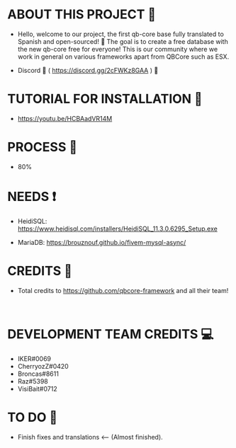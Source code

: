 # ABOUT THIS PROJECT 👀
- Hello, welcome to our project, the first qb-core base fully translated to Spanish and open-sourced! 👥
The goal is to create a free database with the new qb-core free for everyone!
This is our community where we work in general on various frameworks apart from QBCore such as ESX.

- Discord 🤖 ( https://discord.gg/2cFWKz8GAA ) 🤖

# TUTORIAL FOR INSTALLATION 🎥

- https://youtu.be/HCBAadVR14M

# PROCESS 🔋
- 80%

# NEEDS ❗

- HeidiSQL: https://www.heidisql.com/installers/HeidiSQL_11.3.0.6295_Setup.exe 

- MariaDB: https://brouznouf.github.io/fivem-mysql-async/

# CREDITS 🧾

- Total credits to https://github.com/qbcore-framework and all their team!
<br>

# DEVELOPMENT TEAM CREDITS 💻

- IKER#0069 <br>
- CherryozZ#0420 <br>
- Broncas#8611 <br>
- Raz#5398 <br>
- VisiBait#0712 <br>



# TO DO 💌
- Finish fixes and translations <-- (Almost finished). <br>
